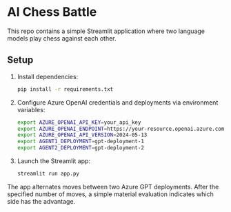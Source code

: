 # AI Chess Battle

This repo contains a simple Streamlit application where two language models play chess against each other.

## Setup

1. Install dependencies:
   ```bash
   pip install -r requirements.txt
   ```

2. Configure Azure OpenAI credentials and deployments via environment variables:
   ```bash
   export AZURE_OPENAI_API_KEY=your_api_key
   export AZURE_OPENAI_ENDPOINT=https://your-resource.openai.azure.com/
   export AZURE_OPENAI_API_VERSION=2024-05-13
   export AGENT1_DEPLOYMENT=gpt-deployment-1
   export AGENT2_DEPLOYMENT=gpt-deployment-2
   ```

3. Launch the Streamlit app:
   ```bash
   streamlit run app.py
   ```

The app alternates moves between two Azure GPT deployments. After the specified number of moves, a simple material evaluation indicates which side has the advantage.
